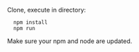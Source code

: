 Clone, execute in directory:
```
  npm install
  npm run

```

Make sure your npm and node are updated.
